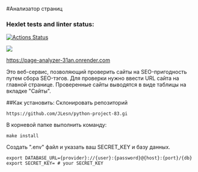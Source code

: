 #Анализатор страниц

### Hexlet tests and linter status:
[![Actions Status](https://github.com/JLesn/python-project-83/actions/workflows/hexlet-check.yml/badge.svg)](https://github.com/JLesn/python-project-83/actions)

<a href="https://codeclimate.com/github/JLesn/python-project-83/maintainability"><img src="https://api.codeclimate.com/v1/badges/4e51780660731fff5d7d/maintainability" /></a>



https://page-analyzer-31an.onrender.com



Это веб-сервис, позволяющий проверить сайты на SEO-пригодность путем сбора SEO-тэгов.
Для проверки нужно ввести URL сайта на главной странице.
Проверенные сайты выводятся в виде таблицы на вкладке "Сайты".

##Как установить:
Склонировать репозиторий
```
https://github.com/JLesn/python-project-83.gi
```
В корневой папке выполнить команду:
```
make install
```

Создать ".env" файл и указать ваш SECRET_KEY и базу данных.

```
export DATABASE_URL={provider}://{user}:{password}@{host}:{port}/{db} 
export SECRET_KEY= # your SECRET_KEY
```
